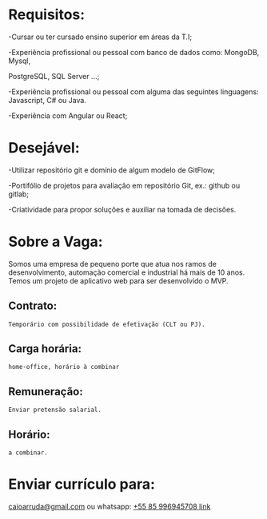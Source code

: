 # Requisitos:

-Cursar ou ter cursado ensino superior em áreas da T.I;

-Experiência profissional ou pessoal com banco de dados como: MongoDB, Mysql,

PostgreSQL, SQL Server ...;

-Experiência profissional ou pessoal com alguma das seguintes linguagens: Javascript, C# ou Java.

-Experiência com Angular ou React;

# Desejável:

-Utilizar repositório git e domínio de algum modelo de GitFlow;

-Portifólio de projetos para avaliação em repositório Git, ex.: github ou gitlab;

-Criatividade para propor soluções e auxiliar na tomada de decisões.

# Sobre a Vaga:

Somos uma empresa de pequeno porte que atua nos ramos de desenvolvimento, automação comercial e industrial há mais de 10 anos. 
Temos um projeto de aplicativo web para ser desenvolvido o MVP.

## Contrato: 
    Temporário com possibilidade de efetivação (CLT ou PJ).

## Carga horária: 
    home-office, horário à combinar

## Remuneração: 
    Enviar pretensão salarial.

## Horário: 
    a combinar.

# Enviar currículo para:
caioarruda@gmail.com ou whatsapp: [+55 85 996945708 link](https://api.whatsapp.com/send?phone=5585996945708)
